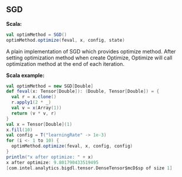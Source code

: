 ## SGD ##

**Scala:**
```scala
val optimMethod = SGD()
optimMethod.optimize(feval, x, config, state)
```

A plain implementation of SGD which provides optimize method. After setting 
optimization method when create Optimize, Optimize will call optimization method at the end of 
each iteration.
 
**Scala example:**
```scala
val optimMethod = new SGD[Double]
def feval(x: Tensor[Double]): (Double, Tensor[Double]) = {
  val r = x.clone()
  r.apply1(2 * _)
  val v = x(Array(1))
  return (v * v, r)
}
val x = Tensor[Double](1)
x.fill(10)
val config = T("learningRate" -> 1e-3)
for (i <- 1 to 10) {
  optimMethod.optimize(feval, x, config, config)
}
println("x after optimize: " + x)
x after optimize: 9.801790433519495
[com.intel.analytics.bigdl.tensor.DenseTensor$mcD$sp of size 1]
```